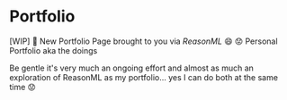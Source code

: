 # Portfolio
[WIP] :construction: New Portfolio Page brought to you via *ReasonML* :smile: :worried:
Personal Portfolio aka the doings

Be gentle it's very much an ongoing effort and almost as much an exploration of ReasonML as my portfolio... yes I can do both at the same time :worried:
